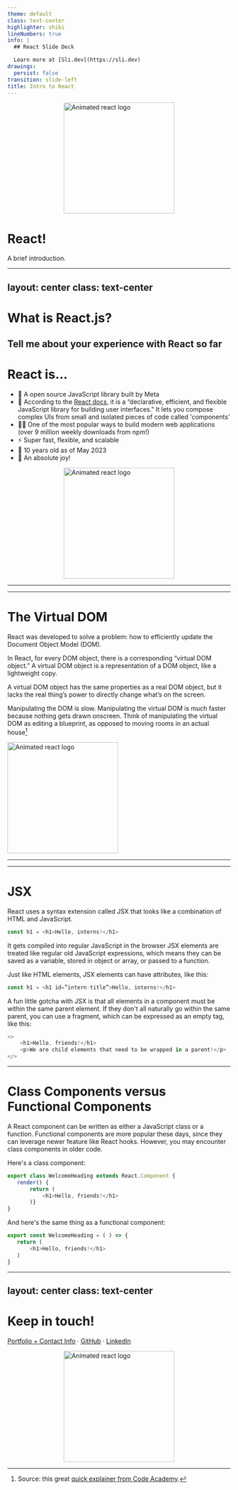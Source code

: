 ```yaml
---
theme: default
class: text-center
highlighter: shiki
lineNumbers: true
info: |
  ## React Slide Deck

  Learn more at [Sli.dev](https://sli.dev)
drawings:
  persist: false
transition: slide-left
title: Intro to React
---
```

<div class='wrapper'>
<img src='https://media.giphy.com/media/eNAsjO55tPbgaor7ma/giphy.gif' alt='Animated react logo' class='image' />
</div>

# React!

A brief introduction.


<div class="abs-br m-6 flex gap-2">
  <a href="https://github.com/MollyJeanB/learn-react-slides" target="_blank" alt="GitHub"
    class="text-xl slidev-icon-btn opacity-50 !border-none !hover:text-white">
    <carbon-logo-github />
  </a>
</div>

<style>
.wrapper {
	display: flex;
	justify-content: center;
}

.image {
	width: 200px;
}
</style>

<!--
Welcome! Today we're going to talk about React. I have a short intro lesson for you, and then we'll dive right into some code.
If you touch any frontend code at EquipmentShare, there’s a good chance it’ll be written in React
I tend to get very excited and speak a little too quickly, so please let me know if you need me to slow down or repeat anything.

-->
---
layout: center
class: text-center
---
# What is React.js?

Tell me about your experience with React so far
---

# React is...

- 🧩 A open source JavaScript library built by Meta
- 📝 According to the [React docs](https://react.dev/), it is a “declarative, efficient, and flexible JavaScript library for building user interfaces." It lets you compose complex UIs from small and isolated pieces of code called 'components'
- 👩‍💻 One of the most popular ways to build modern web applications (over 9 million weekly downloads from npm!)
- ⚡️ Super fast, flexible, and scalable
- 🎂 10 years old as of May 2023
- 🥳 An absolute joy! 

<div class='wrapper'>
	<img src='https://media.giphy.com/media/9DtysFl2adFSEeiL47/giphy.gif' alt='Animated react logo' class='image' />
</div>

<style>
.wrapper {
	display: flex;
	justify-content: center;
}

.image {
	width: 350px;
}
</style>

<!--
- React components are often compared to building with legos-using many self-contained discrete parts to make up a whole. I think that maybe Matryoshka dolls are a better analogy, because components can be nested inside each other, and they can be reused in different places. But maybe the best visual analogy would be a set of Matryoshka dolls made out of legos.
- As probably the most popular way to build web applications these days, React is an incredibly wide-ranging library. There are many, many approaches to writing react code and about a zillion tools and compatible packages and libraries to explore
- That said, today’s lesson will be a pretty brief introduction to get you started writing and updating components. If you’ve already work with React, this may be a bit of a refresher for you

-->
---
---
# The Virtual DOM
React was developed to solve a problem: how to efficiently update the Document Object Model (DOM).

In React, for every DOM object, there is a corresponding “virtual DOM object.” A virtual DOM object is a representation of a DOM object, like a lightweight copy.

A virtual DOM object has the same properties as a real DOM object, but it lacks the real thing’s power to directly change what’s on the screen.

Manipulating the DOM is slow. Manipulating the virtual DOM is much faster because nothing gets drawn onscreen. Think of manipulating the virtual DOM as editing a blueprint, as opposed to moving rooms in an actual house[^1]

<img src='https://media.giphy.com/media/xT5LMNiPVoEQoc96XC/giphy.gif' alt='Animated react logo' class='image' />

[^1]: Source: this great [quick explainer from Code Academy](https://www.codecademy.com/article/react-virtual-dom).

<style>

.image {
	width: 200px;
}
</style>
---
---
# JSX

React uses a syntax extension called JSX that looks like a combination of HTML and JavaScript. 

```ts
const h1 = <h1>Hello, interns!</h1>
```
It gets compiled into regular JavaScript in the browser
JSX elements are treated like regular old JavaScript expressions, which means they can be saved as a variable, stored in object or array, or passed to a function.

Just like HTML elements, JSX elements can have attributes, like this: 
```ts
const h1 = <h1 id=”intern-title”>Hello, interns!</h1>
```
A fun little gotcha with JSX is that all elements in a component must be within the same parent element. If they don't all naturally go within the same parent, you can use a fragment, which can be expressed as an empty tag, like this:
```ts
<>
	<h1>Hello, friends!</h1>
	<p>We are child elements that need to be wrapped in a parent!</p>
</>
```
---

# Class Components versus Functional Components
A React component can be written as either a JavaScript class or a function. Functional components are more popular these days, since they can leverage newer feature like React hooks. However, you may encounter class components in older code.

Here's a class component:
```ts {all|1|2|3|all}
export class WelcomeHeading extends React.Component {
   render() {
       return (
           <h1>Hello, friends!</h1>
       )}
}

```
And here's the same thing as a functional component:
```ts {all|1|2|all}
export const WelcomeHeading = ( ) => {
   return (
       <h1>Hello, friends!</h1>
   )
}

```

---
layout: center
class: text-center
---

# Keep in touch!

[Portfolio + Contact Info](https://www.mollyjeanbennett.com/) · [GitHub](https://github.com/MollyJeanB) · [LinkedIn](https://www.linkedin.com/in/mollyjeanbennett/)

<div class='wrapper'>
	<img src='https://media.giphy.com/media/ia7kRlpGe3IFq/giphy.gif' alt='Animated react logo' class='image' />
</div>

<style>
.wrapper {
	display: flex;
	justify-content: center;
}

.image {
	width: 250px;
}
</style>